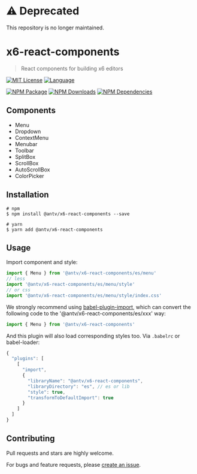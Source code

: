 # ⚠️ Deprecated

This repository is no longer maintained.


# x6-react-components

> React components for building x6 editors

[![MIT License](https://img.shields.io/github/license/antvis/x6?style=flat-square)](/LICENSE) [![Language](https://img.shields.io/badge/language-typescript-blue.svg?style=flat-square)](https://www.typescriptlang.org)

[![NPM Package](https://img.shields.io/npm/v/@antv/x6-react-components.svg?style=flat-square)](https://www.npmjs.com/package/@antv/x6-react-components) [![NPM Downloads](http://img.shields.io/npm/dm/@antv/x6-react-components.svg?style=flat-square)](https://www.npmjs.com/package/@antv/x6-react-components) [![NPM Dependencies](https://img.shields.io/david/antvis/x6?path=packages%2Fx6-react-components&style=flat-square)](https://www.npmjs.com/package/@antv/x6-react-components)

## Components

- Menu
- Dropdown
- ContextMenu
- Menubar
- Toolbar
- SplitBox
- ScrollBox
- AutoScrollBox
- ColorPicker

## Installation

```shell
# npm
$ npm install @antv/x6-react-components --save

# yarn
$ yarn add @antv/x6-react-components
```

## Usage

Import component and style:

```ts
import { Menu } from '@antv/x6-react-components/es/menu'
// less
import '@antv/x6-react-components/es/menu/style'
// or css
import '@antv/x6-react-components/es/menu/style/index.css'
```

We strongly recommend using [babel-plugin-import](https://github.com/ant-design/babel-plugin-import), which can convert the following code to the '@antv/x6-react-components/es/xxx' way:

```ts
import { Menu } from '@antv/x6-react-components'
```

And this plugin will also load corresponding styles too. Via `.babelrc` or babel-loader:

```js
{
  "plugins": [
    [
      "import",
      {
        "libraryName": "@antv/x6-react-components",
        "libraryDirectory": "es", // es or lib
        "style": true,
        "transformToDefaultImport": true
      }
    ]
  ]
}
```

## Contributing

Pull requests and stars are highly welcome.

For bugs and feature requests, please [create an issue](https://github.com/antvis/x6/issues/new).
